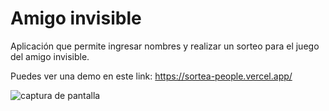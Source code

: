 # Amigo invisible

Aplicación que permite ingresar nombres y realizar un sorteo para el juego del amigo invisible.

Puedes ver una demo en este link: https://sortea-people.vercel.app/

![captura de pantalla](https://uploadnow.io/s/bbf7ae58-d39c-47a2-8ea0-a244401ea1f9?o=t)
